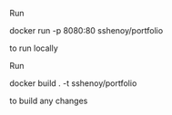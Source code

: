 Run

docker run -p 8080:80 sshenoy/portfolio

to run locally


Run

docker build . -t sshenoy/portfolio

to build any changes
